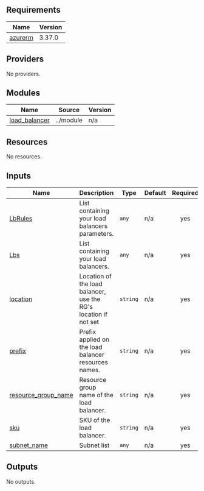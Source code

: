  <!-- BEGIN_TF_DOCS -->
## Requirements

| Name | Version |
|------|---------|
| <a name="requirement_azurerm"></a> [azurerm](#requirement\_azurerm) | 3.37.0 |

## Providers

No providers.

## Modules

| Name | Source | Version |
|------|--------|---------|
| <a name="module_load_balancer"></a> [load\_balancer](#module\_load\_balancer) | ../module | n/a |

## Resources

No resources.

## Inputs

| Name | Description | Type | Default | Required |
|------|-------------|------|---------|:--------:|
| <a name="input_LbRules"></a> [LbRules](#input\_LbRules) | List containing your load balancers parameters. | `any` | n/a | yes |
| <a name="input_Lbs"></a> [Lbs](#input\_Lbs) | List containing your load balancers. | `any` | n/a | yes |
| <a name="input_location"></a> [location](#input\_location) | Location of the load balancer, use the RG's location if not set | `string` | n/a | yes |
| <a name="input_prefix"></a> [prefix](#input\_prefix) | Prefix applied on the load balancer resources names. | `string` | n/a | yes |
| <a name="input_resource_group_name"></a> [resource\_group\_name](#input\_resource\_group\_name) | Resource group name of the load balancer. | `string` | n/a | yes |
| <a name="input_sku"></a> [sku](#input\_sku) | SKU of the load balancer. | `string` | n/a | yes |
| <a name="input_subnet_name"></a> [subnet\_name](#input\_subnet\_name) | Subnet list | `any` | n/a | yes |

## Outputs

No outputs.
<!-- END_TF_DOCS -->